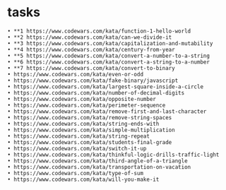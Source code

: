 # tasks

    • **1 https://www.codewars.com/kata/function-1-hello-world
    • **2 https://www.codewars.com/kata/can-we-divide-it
    • **3 https://www.codewars.com/kata/capitalization-and-mutability
    • **4 https://www.codewars.com/kata/century-from-year
    • **5 https://www.codewars.com/kata/convert-a-number-to-a-string
    • **6 https://www.codewars.com/kata/convert-a-string-to-a-number
    • **7 https://www.codewars.com/kata/convert-to-binary
    • https://www.codewars.com/kata/even-or-odd
    • https://www.codewars.com/kata/fake-binary/javascript
    • https://www.codewars.com/kata/largest-square-inside-a-circle
    • https://www.codewars.com/kata/number-of-decimal-digits
    • https://www.codewars.com/kata/opposite-number
    • https://www.codewars.com/kata/perimeter-sequence
    • https://www.codewars.com/kata/remove-first-and-last-character
    • https://www.codewars.com/kata/remove-string-spaces
    • https://www.codewars.com/kata/string-ends-with
    • https://www.codewars.com/kata/simple-multiplication
    • https://www.codewars.com/kata/string-repeat
    • https://www.codewars.com/kata/students-final-grade
    • https://www.codewars.com/kata/switch-it-up
    • https://www.codewars.com/kata/thinkful-logic-drills-traffic-light
    • https://www.codewars.com/kata/third-angle-of-a-triangle
    • https://www.codewars.com/kata/transportation-on-vacation
    • https://www.codewars.com/kata/type-of-sum
    • https://www.codewars.com/kata/will-you-make-it

